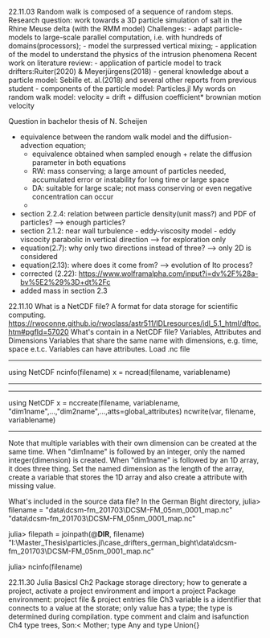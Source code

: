 22.11.03
Random walk is composed of a sequence of random steps.
Research question: work towards a 3D particle simulation of salt in the Rhine Meuse delta (with the RMM model)
Challenges: 
	- adapt particle-models to large-scale parallel computation, i.e. with hundreds of domains(processors); 
	- model the surpressed vertical mixing;
	- application of the model to understand the physics of the intrusion phenomena
Recent work on literature review:
	- application of particle model to track drifters:Ruiter(2020) & Meyerjürgens(2018)
	- general knowledge about a particle model: Sebille et. al.(2018) and several other reports from previous student
	- components of the particle model: Particles.jl 
My words on random walk model: velocity = drift + diffusion coefficient* brownian motion velocity


Question in bachelor thesis of N. Scheijen
- equivalence between the random walk model and the diffusion-advection equation; 
	- equivalence obtained when sampled enough + relate the diffusion parameter in both equations
	- RW: mass conserving; a large amount of particles needed, accumulated error or instability for long time or large space
	- DA: suitable for large scale; not mass conserving or even negative concentration can occur
	- 
- section 2.2.4: relation between particle density(unit mass?) and PDF of particles? --> enough particles?
- section 2.1.2: near wall turbulence - eddy-viscosity model - eddy viscocity parabolic in vertical direction --> for exploration only
- equation(2.7): why only two directions instead of three? --> only 2D is considered
- equation(2.13): where does it come from? --> evolution of Ito process?
- corrected (2.22): https://www.wolframalpha.com/input?i=dv%2F%28a-bv%5E2%29%3D+dt%2Fc
- added mass in section 2.3
 
22.11.10
What is a NetCDF file?
A format for data storage for scientific computing.
https://rwoconne.github.io/rwoclass/astr511/IDLresources/idl_5.1_html/dftoc.htm#pgfId=57020
What's contain in a NetCDF file?
Variables, Attributes and Dimensions
Variables that share the same name with dimensions, e.g. time, space e.t.c.
Variables can have attributes.
Load .nc file
_______
using NetCDF
ncinfo(filename)
x = ncread(filename, variablename)
_______

_______
using NetCDF
x = nccreate(filename, variablename, "dim1name",...,"dim2name",...,atts=global_attributes)
ncwrite(var, filename, variablename)
_______
Note that multiple variables with their own dimension can be created at the same time.
When "dim1name" is followed by an integer, only the named integer(dimension) is created.
When "dim1name" is followed by an 1D array, it does three thing. Set the named dimension as the length of the array, create a variable that stores the 1D array and also create a attribute with missing value.

What's included in the source data file?
In the German Bight directory,
julia> filename = "data\\dcsm-fm_201703\\DCSM-FM_05nm_0001_map.nc"
"data\\dcsm-fm_201703\\DCSM-FM_05nm_0001_map.nc"

julia> filepath = joinpath(@__DIR__, filename)
"I:\\Master_Thesis\\particles.jl\\case_drifters_german_bight\\data\\dcsm-fm_201703\\DCSM-FM_05nm_0001_map.nc"

julia> ncinfo(filename)

22.11.30
Julia Basicsl
Ch2
Package storage directory; how to generate a project, activate a project environment and import a project
Package environment: project file & project entries file
Ch3
variable is a identifier that connects to a value at the storate; only value has a type; the type is determined during compilation.
type comment and claim and isafunction
Ch4
type trees, Son:< Mother; type Any and type Union{}